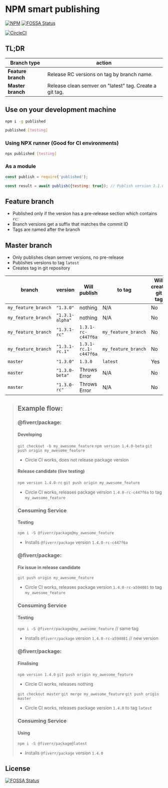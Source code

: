 # NPM smart publishing

[![NPM](https://nodei.co/npm/published.png)](https://www.npmjs.com/package/published)
[![FOSSA Status](https://app.fossa.io/api/projects/git%2Bgithub.com%2Ffiverr%2Fpublished.svg?type=shield)](https://app.fossa.io/projects/git%2Bgithub.com%2Ffiverr%2Fpublished?ref=badge_shield)

[![CircleCI](https://circleci.com/gh/fiverr/published.svg?style=svg&circle-token=c887f45cd0a168ce3a1a304923f92bff11cccd81)](https://circleci.com/gh/fiverr/published)

## TL;DR
| Branch type | action |
| --- | --- |
| **Feature branch** | Release RC versions on tag by branch name. |
| **Master branch** | Release clean semver on "latest" tag. Create a git tag. |

## Use on your development machine
```sh
npm i -g published

published [testing]
```

### Using NPX runner (Good for CI environments)
```sh
npx published [testing]
```

### As a module
```js
const publish = require('published');

const result = await publish({testing: true}); // Publish version 1.1.0 to tag latest.
```

## Feature branch
- Published only if the version has a pre-release section which contains `rc`:
- Branch versions get a suffix that matches the commit ID
- Tags are named after the branch

## Master branch
- Only publishes clean semver versions, no pre-release
- Publishes versions to tag `latest`
- Creates tag in git repository

| branch | version | Will publish | to tag | Will create git tag |
| --- | --- | --- | --- | --- |
| `my_feature_branch` | `"1.3.0"` | nothing | N/A | No
| `my_feature_branch` | `"1.3.1-alpha"` | nothing | N/A | No
| `my_feature_branch` | `"1.3.1-rc"` | `1.3.1-rc-c447f6a` | `my_feature_branch` | No
| `my_feature_branch` | `"1.3.1-rc.1"` | `1.3.1-rc.1-c447f6a` | `my_feature_branch` | No
| `master` | `"1.3.0"` | `1.3.0` | `latest` | Yes
| `master` | `"1.3.0-beta"` | Throws Error | N/A | No
| `master` | `"1.3.0-rc"` | Throws Error | N/A | No

> ## Example flow:
>
> ### @fiverr/package:
> #### Developing
> `git checkout -b my_awesome_feature`
> `npm version 1.4.0-beta`
> `git push origin my_awesome_feature`
> - Circle CI works, does not release package version
>
> #### Release candidate (live testing)
> `npm version 1.4.0-rc`
> `git push origin my_awesome_feature`
> - Circle CI works, releases package version `1.4.0-rc-c447f6a` to tag `my_awesome_feature`
>
> ### Consuming Service
> #### Testing
> `npm i -S @fiverr/package@my_awesome_feature`
> - Installs `@fiverr/package` version `1.4.0-rc-c447f6a`
>
> ### @fiverr/package:
> #### Fix issue in release candidate
> `git push origin my_awesome_feature`
> - Circle CI works, releases package version `1.4.0-rc-a594081` to tag `my_awesome_feature`
>
> ### Consuming Service
> #### Testing
> `npm i -S @fiverr/package@my_awesome_feature` // same tag
> - Installs `@fiverr/package` version `1.4.0-rc-a594081` // new version
>
> ### @fiverr/package:
> #### Finalising
> `npm version 1.4.0`
> `git push origin my_awesome_feature`
> - Circle CI works, releases nothing
>
> `git checkout master`
> `git merge my_awesome_feature`
> `git push origin master`
> - Circle CI works, releases package version `1.4.0` to tag `latest`
>
> ### Consuming Service
> #### Using
> `npm i -S @fiverr/package@latest`
> - Installs `@fiverr/package` version `1.4.0`


## License
[![FOSSA Status](https://app.fossa.io/api/projects/git%2Bgithub.com%2Ffiverr%2Fpublished.svg?type=large)](https://app.fossa.io/projects/git%2Bgithub.com%2Ffiverr%2Fpublished?ref=badge_large)